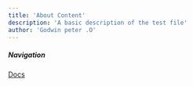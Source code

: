 ```yaml
---
title: 'About Content'
description: 'A basic description of the test file'
author: 'Godwin peter .O'
---
```


##### Navigation

[Docs](/docs/about)
